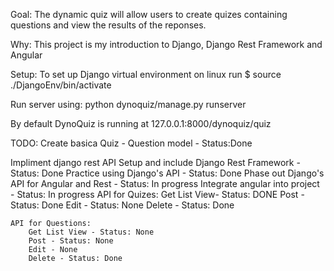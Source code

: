 
Goal:
The dynamic quiz will allow users to create quizes containing questions and view the results of the reponses.

Why:
This project is my introduction to Django, Django Rest Framework and Angular

Setup:
To set up Django virtual environment on linux run 
$ source ./DjangoEnv/bin/activate

Run server using: python dynoquiz/manage.py runserver 

By default DynoQuiz is running at 127.0.0.1:8000/dynoquiz/quiz

TODO:
Create basica Quiz - Question model - Status:Done

Impliment django rest API
	Setup and include Django Rest Framework - Status: Done
	Practice using Django's API - Status: Done
	Phase out Django's API for Angular and Rest - Status: In progress
	Integrate angular into project - Status: In progress
	API for Quizes:
		Get List View- 	Status: DONE
		Post - Status: Done
		Edit - Status: None
		Delete - Status: Done

	API for Questions:
		Get List View - Status: None
		Post - Status: None
		Edit - None
		Delete - Status: Done
